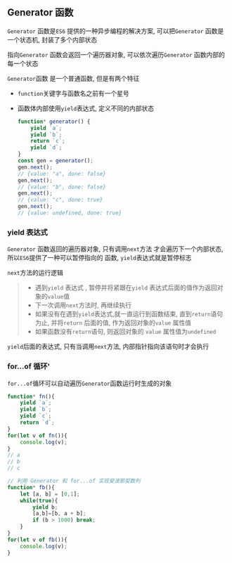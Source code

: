 ##   Generator 函数

`Generator` 函数是`ES6` 提供的一种异步编程的解决方案,  可以把`Generator` 函数是一个状态机, 封装了多个内部状态

指向`Generator` 函数会返回一个遍历器对象, 可以依次遍历`Generator` 函数内部的每一个状态

`Generator`函数 是一个普通函数, 但是有两个特征

- `function`关键字与函数名之前有一个星号

- 函数体内部使用`yield`表达式, 定义不同的内部状态

  ```javascript
  function* generator() {
      yield `a`;
      yield `b`;
      return `c`;
      yield `d`;
  }
  const gen = generator();
  gen.next();
  // {value: "a", done: false}
  gen,next();
  // {value: "b", done: false}
  gen,next();
  // {value: "c", done: true}
  gen,next();
  // {value: undefined, done: true}
  ```

  



### yield 表达式

`Generator` 函数返回的遍历器对象, 只有调用`next`方法 才会遍历下一个内部状态, 所以`ES6`提供了一种可以暂停指向的 函数, `yield`表达式就是暂停标志

`next`方法的运行逻辑

> -  遇到`yield` 表达式 ,  暂停并将紧跟在`yield` 表达式后面的值作为返回对象的`value`值
> - 下一次调用`next`方法时, 再继续执行
> - 如果没有在遇到`yield`表达式,就一直运行到函数结束, 直到`return`语句为止, 并将`return` 后面的值, 作为返回对象的`value` 属性值
> - 如果函数没有`return`语句, 则返回对象的 `value` 属性值为`undefined`

`yield`后面的表达式, 只有当调用`next`方法, 内部指针指向该语句时才会执行



### for...of 循环'

`for...of`循环可以自动遍历`Generator`函数运行时生成的对象

```javascript
function* fn(){
    yield `a`;
    yield `b`;
    yield `c`;
    return `d`;
}
for(let v of fn()){
    console.log(v);
}
// a
// b
// c
```

```javascript
// 利用 Generator 和 for...of 实现斐波那契数列
function* fb(){
    let [a, b] = [0,1];
    while(true){
        yield b;
        [a,b]=[b, a + b];
        if (b > 1000) break;
    }
}
for(let v of fb()){
    console.log(v);
}
```

